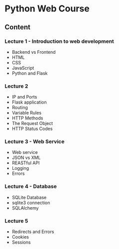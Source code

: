 # Python Web Course

## Content

### Lecture 1 - Introduction to web development

* Backend vs Frontend
* HTML
* CSS
* JavaScript
* Python and Flask

### Lecture 2

* IP and Ports
* Flask application
* Routing
* Variable Rules
* HTTP Methods
* The Request Object
* HTTP Status Codes

### Lecture 3 - Web Service

* Web service
* JSON vs XML
* REASTful API
* Logging
* Errors

### Lecture 4 - Database

* SQLite Database
* sqlite3 connection
* SQLAlchemy

### Lecture 5

* Redirects and Errors
* Cookies
* Sessions
